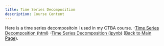 ```yaml
---
title: Time Series Decomposition
description: Course Content
---
```

Here is a time series decompositoin I used in my CTBA course.
-[Time Series Decomposition (html)](TimeSeries-2.html)
-[Time Series Decomposition (ipynb)](TimeSeries-2.ipynb)
([Back to Main Page](https://ktjones01.github.io/)).
